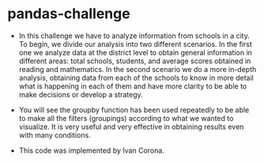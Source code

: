 # pandas-challenge

- In this challenge we have to analyze information from schools in a city. To begin, we divide our analysis into two different scenarios. In the first one we analyze data at the district level to obtain general information in different areas: total schools, students, and average scores obtained in reading and mathematics. In the second scenario we do a more in-depth analysis, obtaining data from each of the schools to know in more detail what is happening in each of them and have more clarity to be able to make decisions or develop a strategy.

- You will see the groupby function has been used repeatedly to be able to make all the filters (groupings) according to what we wanted to visualize. It is very useful and very effective in obtaining results even with many conditions.

- This code was implemented by Ivan Corona.
